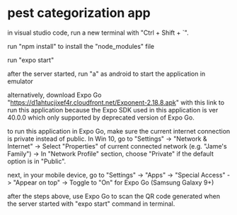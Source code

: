 # pest categorization app
in visual studio code, run a new terminal with "Ctrl + Shift + `".

run "npm install" to install the "node_modules" file

run "expo start"

after the server started, run "a" as android to start the application in emulator

alternatively, download Expo Go "https://d1ahtucjixef4r.cloudfront.net/Exponent-2.18.8.apk" with this link to run this application because the Expo SDK used in this application is ver 40.0.0 which only supported by deprecated version of Expo Go.

to run this application in Expo Go, make sure the current internet connection is private instead of public. In Win 10, go to "Settings" -> "Network & Internet" -> Select "Properties" of current connected network (e.g. "Jame's Family") -> In "Network Profile" section, choose "Private" if the default option is in "Public".

next, in your mobile device, go to "Settings" -> "Apps" -> "Special Access" -> "Appear on top" -> Toggle to "On" for Expo Go (Samsung Galaxy 9+)

after the steps above, use Expo Go to scan the QR code generated when the server started with "expo start" command in terminal.
